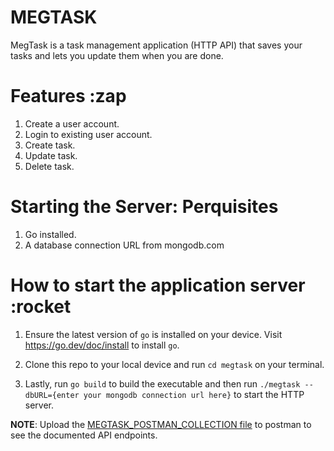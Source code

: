 #  MEGTASK

MegTask is a task management application (HTTP API) that saves your tasks and
lets you update them when you are done.

# Features :zap
1. Create a user account.
2. Login to existing user account.
3. Create task.
4. Update task.
5. Delete task.

# Starting the Server: Perquisites

1. Go installed.
2. A database connection URL from mongodb.com


# How to start the application server :rocket

1. Ensure the latest version of `go` is installed on your device. Visit
   https://go.dev/doc/install to install `go`.

2. Clone this repo to your local device and run `cd megtask` on your terminal.

3. Lastly, run `go build` to build the executable and then run `./megtask --dbURL={enter your mongodb connection url here}` to start the HTTP server.

**NOTE**: Upload the [MEGTASK_POSTMAN_COLLECTION file](./MEGTASK_POSTMAN_COLLECTION.json) to postman to see the documented API endpoints.